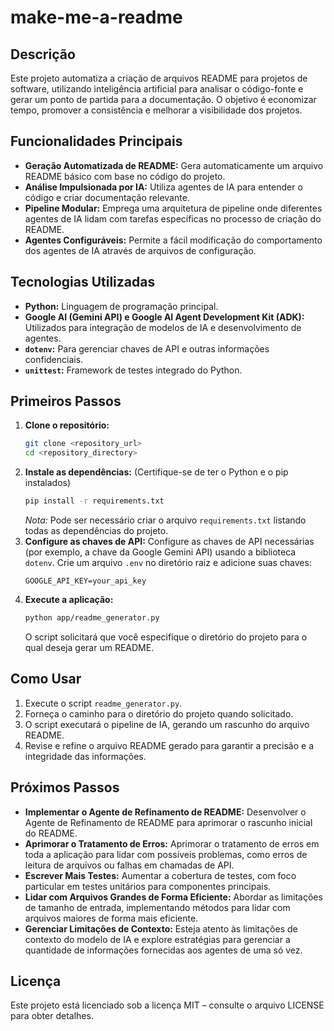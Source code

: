 # make-me-a-readme

## Descrição

Este projeto automatiza a criação de arquivos README para projetos de software, utilizando inteligência artificial para analisar o código-fonte e gerar um ponto de partida para a documentação. O objetivo é economizar tempo, promover a consistência e melhorar a visibilidade dos projetos.

## Funcionalidades Principais

*   **Geração Automatizada de README:** Gera automaticamente um arquivo README básico com base no código do projeto.
*   **Análise Impulsionada por IA:** Utiliza agentes de IA para entender o código e criar documentação relevante.
*   **Pipeline Modular:** Emprega uma arquitetura de pipeline onde diferentes agentes de IA lidam com tarefas específicas no processo de criação do README.
*   **Agentes Configuráveis:** Permite a fácil modificação do comportamento dos agentes de IA através de arquivos de configuração.

## Tecnologias Utilizadas

*   **Python:** Linguagem de programação principal.
*   **Google AI (Gemini API) e Google AI Agent Development Kit (ADK):** Utilizados para integração de modelos de IA e desenvolvimento de agentes.
*   **`dotenv`:** Para gerenciar chaves de API e outras informações confidenciais.
*   **`unittest`:** Framework de testes integrado do Python.

## Primeiros Passos

1.  **Clone o repositório:**
    ```bash
    git clone <repository_url>
    cd <repository_directory>
    ```
2.  **Instale as dependências:** (Certifique-se de ter o Python e o pip instalados)
    ```bash
    pip install -r requirements.txt
    ```
    *Nota:* Pode ser necessário criar o arquivo `requirements.txt` listando todas as dependências do projeto.
3.  **Configure as chaves de API:** Configure as chaves de API necessárias (por exemplo, a chave da Google Gemini API) usando a biblioteca `dotenv`. Crie um arquivo `.env` no diretório raiz e adicione suas chaves:
    ```
    GOOGLE_API_KEY=your_api_key
    ```
4.  **Execute a aplicação:**
    ```bash
    python app/readme_generator.py
    ```
    O script solicitará que você especifique o diretório do projeto para o qual deseja gerar um README.

## Como Usar

1.  Execute o script `readme_generator.py`.
2.  Forneça o caminho para o diretório do projeto quando solicitado.
3.  O script executará o pipeline de IA, gerando um rascunho do arquivo README.
4.  Revise e refine o arquivo README gerado para garantir a precisão e a integridade das informações.

## Próximos Passos

*   **Implementar o Agente de Refinamento de README:** Desenvolver o Agente de Refinamento de README para aprimorar o rascunho inicial do README.
*   **Aprimorar o Tratamento de Erros:** Aprimorar o tratamento de erros em toda a aplicação para lidar com possíveis problemas, como erros de leitura de arquivos ou falhas em chamadas de API.
*   **Escrever Mais Testes:** Aumentar a cobertura de testes, com foco particular em testes unitários para componentes principais.
*   **Lidar com Arquivos Grandes de Forma Eficiente:** Abordar as limitações de tamanho de entrada, implementando métodos para lidar com arquivos maiores de forma mais eficiente.
*   **Gerenciar Limitações de Contexto:** Esteja atento às limitações de contexto do modelo de IA e explore estratégias para gerenciar a quantidade de informações fornecidas aos agentes de uma só vez.

## Licença

Este projeto está licenciado sob a licença MIT – consulte o arquivo LICENSE para obter detalhes.